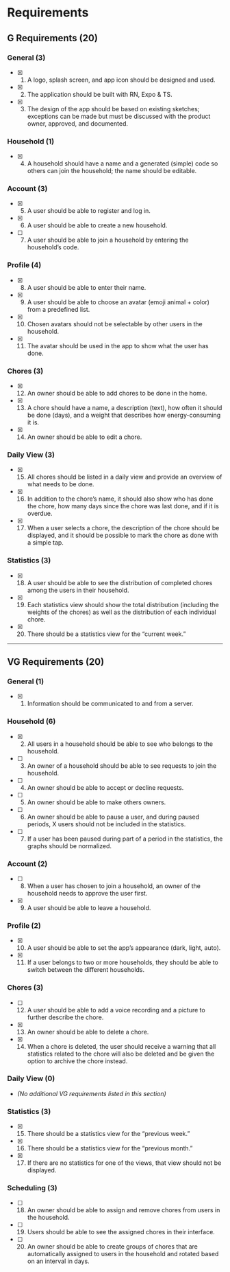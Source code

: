# Requirements

## G Requirements (20)

### General (3)

- [x] 1. A logo, splash screen, and app icon should be designed and used.
- [x] 2. The application should be built with RN, Expo & TS.
- [x] 3. The design of the app should be based on existing sketches; exceptions can be made but must be discussed with the product owner, approved, and documented.

### Household (1)

- [x] 4. A household should have a name and a generated (simple) code so others can join the household; the name should be editable.

### Account (3)

- [x] 5. A user should be able to register and log in.
- [x] 6. A user should be able to create a new household.
- [ ] 7. A user should be able to join a household by entering the household’s code.

### Profile (4)

- [x] 8. A user should be able to enter their name.
- [x] 9. A user should be able to choose an avatar (emoji animal + color) from a predefined list.
- [x] 10. Chosen avatars should not be selectable by other users in the household.
- [x] 11. The avatar should be used in the app to show what the user has done.

### Chores (3)

- [x] 12. An owner should be able to add chores to be done in the home.
- [x] 13. A chore should have a name, a description (text), how often it should be done (days), and a weight that describes how energy-consuming it is.
- [x] 14. An owner should be able to edit a chore.

### Daily View (3)

- [x] 15. All chores should be listed in a daily view and provide an overview of what needs to be done.
- [x] 16. In addition to the chore’s name, it should also show who has done the chore, how many days since the chore was last done, and if it is overdue.
- [x] 17. When a user selects a chore, the description of the chore should be displayed, and it should be possible to mark the chore as done with a simple tap.

### Statistics (3)

- [x] 18. A user should be able to see the distribution of completed chores among the users in their household.
- [x] 19. Each statistics view should show the total distribution (including the weights of the chores) as well as the distribution of each individual chore.
- [x] 20. There should be a statistics view for the “current week.”

---

## VG Requirements (20)

### General (1)

- [x] 1. Information should be communicated to and from a server.

### Household (6)

- [x] 2. All users in a household should be able to see who belongs to the household.
- [ ] 3. An owner of a household should be able to see requests to join the household.
- [ ] 4. An owner should be able to accept or decline requests.
- [ ] 5. An owner should be able to make others owners.
- [ ] 6. An owner should be able to pause a user, and during paused periods, X users should not be included in the statistics.
- [ ] 7. If a user has been paused during part of a period in the statistics, the graphs should be normalized.

### Account (2)

- [ ] 8. When a user has chosen to join a household, an owner of the household needs to approve the user first.
- [x] 9. A user should be able to leave a household.

### Profile (2)

- [x] 10. A user should be able to set the app’s appearance (dark, light, auto).
- [x] 11. If a user belongs to two or more households, they should be able to switch between the different households.

### Chores (3)

- [ ] 12. A user should be able to add a voice recording and a picture to further describe the chore.
- [x] 13. An owner should be able to delete a chore.
- [x] 14. When a chore is deleted, the user should receive a warning that all statistics related to the chore will also be deleted and be given the option to archive the chore instead.

### Daily View (0)

- _(No additional VG requirements listed in this section)_

### Statistics (3)

- [x] 15. There should be a statistics view for the “previous week.”
- [x] 16. There should be a statistics view for the “previous month.”
- [x] 17. If there are no statistics for one of the views, that view should not be displayed.

### Scheduling (3)

- [ ] 18. An owner should be able to assign and remove chores from users in the household.
- [ ] 19. Users should be able to see the assigned chores in their interface.
- [ ] 20. An owner should be able to create groups of chores that are automatically assigned to users in the household and rotated based on an interval in days.
